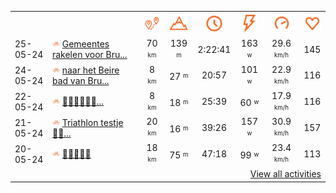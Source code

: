 <table>
    <tr>
        <th></th>
        <th></th>
        <th align="center"><img src="https://raw.githubusercontent.com/robiningelbrecht/strava-activities/master/public/distance.svg" width="30" alt="distance" title="distance"/></th>
        <th align="center"><img src="https://raw.githubusercontent.com/robiningelbrecht/strava-activities/master/public/elevation.svg" width="30" alt="elevation" title="elevation"/></th>
        <th align="center"><img src="https://raw.githubusercontent.com/robiningelbrecht/strava-activities/master/public/time.svg" width="30" alt="time" title="time"/></th>
        <th align="center"><img src="https://raw.githubusercontent.com/robiningelbrecht/strava-activities/master/public/average-watt.svg" width="30" alt="average watts" title="average watts"/></th>
        <th align="center"><img src="https://raw.githubusercontent.com/robiningelbrecht/strava-activities/master/public/average-speed.svg" width="30" alt="average speed" title="average speed"/></th>
        <th align="center"><img src="https://raw.githubusercontent.com/robiningelbrecht/strava-activities/master/public/heart-rate.svg" width="30" alt="average heart rate" title="average heart rate"/></th>
    </tr>
            <tr>
            <td>25-05-24</td>
            <td>
                <img src="https://raw.githubusercontent.com/robiningelbrecht/strava-activities/master/public/activity-ride.svg" width="12" alt="Gemeentes rakelen voor Bruno zonder kaffie ☕" title="Gemeentes rakelen voor Bruno zonder kaffie ☕"/>
<a href="https://www.strava.com/activities/11494494621" title="Kcal: 1545 | Gear: None ">Gemeentes rakelen voor Bru...</a>
            </td>
            <td align="center">70 <sup><sub>km</sub></sup></td>
            <td align="center">139 <sup><sub>m</sub></sup></td>
            <td align="center">2:22:41</td>
            <td align="center">163 <sup><sub>w</sub></sup></td>
            <td align="center">29.6 <sup><sub>km/h</sub></sup></td>
            <td align="center">145</td>
        </tr>
            <tr>
            <td>24-05-24</td>
            <td>
                <img src="https://raw.githubusercontent.com/robiningelbrecht/strava-activities/master/public/activity-ride.svg" width="12" alt="naar het Beire bad van Brugge 🐻" title="naar het Beire bad van Brugge 🐻"/>
<a href="https://www.strava.com/activities/11498713609" title="Kcal: 173 | Gear: None ">naar het Beire bad van Bru...</a>
            </td>
            <td align="center">8 <sup><sub>km</sub></sup></td>
            <td align="center">27 <sup><sub>m</sub></sup></td>
            <td align="center">20:57</td>
            <td align="center">101 <sup><sub>w</sub></sup></td>
            <td align="center">22.9 <sup><sub>km/h</sub></sup></td>
            <td align="center">116</td>
        </tr>
            <tr>
            <td>22-05-24</td>
            <td>
                <img src="https://raw.githubusercontent.com/robiningelbrecht/strava-activities/master/public/activity-ride.svg" width="12" alt="🚴‍♂️👷‍♂️🚴‍♂️" title="🚴‍♂️👷‍♂️🚴‍♂️"/>
<a href="https://www.strava.com/activities/11473250770" title="Kcal: 191 | Gear: None ">🚴‍♂️👷‍♂️🚴‍♂️...</a>
            </td>
            <td align="center">8 <sup><sub>km</sub></sup></td>
            <td align="center">18 <sup><sub>m</sub></sup></td>
            <td align="center">25:39</td>
            <td align="center">60 <sup><sub>w</sub></sup></td>
            <td align="center">17.9 <sup><sub>km/h</sub></sup></td>
            <td align="center">116</td>
        </tr>
            <tr>
            <td>21-05-24</td>
            <td>
                <img src="https://raw.githubusercontent.com/robiningelbrecht/strava-activities/master/public/activity-ride.svg" width="12" alt="Triathlon testje 🚴‍♂️" title="Triathlon testje 🚴‍♂️"/>
<a href="https://www.strava.com/activities/11465208327" title="Kcal: 534 | Gear: None ">Triathlon testje 🚴‍♂️...</a>
            </td>
            <td align="center">20 <sup><sub>km</sub></sup></td>
            <td align="center">16 <sup><sub>m</sub></sup></td>
            <td align="center">39:26</td>
            <td align="center">157 <sup><sub>w</sub></sup></td>
            <td align="center">30.9 <sup><sub>km/h</sub></sup></td>
            <td align="center">157</td>
        </tr>
            <tr>
            <td>20-05-24</td>
            <td>
                <img src="https://raw.githubusercontent.com/robiningelbrecht/strava-activities/master/public/activity-ride.svg" width="12" alt="👴👵👧🏊‍♂️" title="👴👵👧🏊‍♂️"/>
<a href="https://www.strava.com/activities/11469012759" title="Kcal: 345 | Gear: None ">👴👵👧🏊‍♂️</a>
            </td>
            <td align="center">18 <sup><sub>km</sub></sup></td>
            <td align="center">75 <sup><sub>m</sub></sup></td>
            <td align="center">47:18</td>
            <td align="center">99 <sup><sub>w</sub></sup></td>
            <td align="center">23.4 <sup><sub>km/h</sub></sup></td>
            <td align="center">113</td>
        </tr>
                <tr>
            <td colspan="8" align="right"><a href="https://github.com/robiningelbrecht/strava-activities#activities">View all activities</a></td>
        </tr>
    </table>
